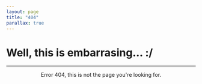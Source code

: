 ```yaml
---
layout: page
title: "404"
parallax: true
---
```


# Well, this is embarrasing... :/

---

<p style="text-align:center;">Error 404, this is not the page you're looking for.</p>